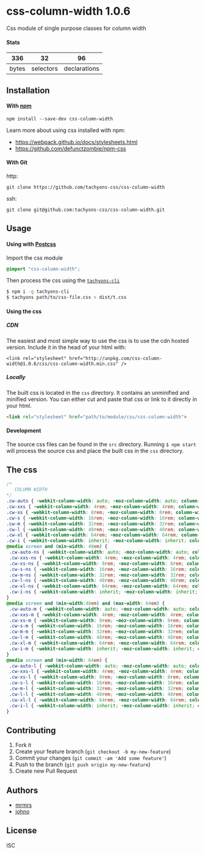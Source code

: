 # css-column-width 1.0.6

Css module of single purpose classes for column width

#### Stats

336 | 32 | 96
---|---|---
bytes | selectors | declarations

## Installation

#### With [npm](https://npmjs.com)

```
npm install --save-dev css-column-width
```

Learn more about using css installed with npm:
* https://webpack.github.io/docs/stylesheets.html
* https://github.com/defunctzombie/npm-css

#### With Git

http:
```
git clone https://github.com/tachyons-css/css-column-width
```

ssh:
```
git clone git@github.com:tachyons-css/css-column-width.git
```

## Usage

#### Using with [Postcss](https://github.com/postcss/postcss)

Import the css module

```css
@import "css-column-width";
```

Then process the css using the [`tachyons-cli`](https://github.com/tachyons-css/tachyons-cli)

```sh
$ npm i -g tachyons-cli
$ tachyons path/to/css-file.css > dist/t.css
```

#### Using the css

##### CDN
The easiest and most simple way to use the css is to use the cdn hosted version. Include it in the head of your html with:

```
<link rel="stylesheet" href="http://unpkg.com/css-column-width@1.0.6/css/css-column-width.min.css" />
```

##### Locally
The built css is located in the `css` directory. It contains an unminified and minified version.
You can either cut and paste that css or link to it directly in your html.

```html
<link rel="stylesheet" href="path/to/module/css/css-column-width">
```

#### Development

The source css files can be found in the `src` directory.
Running `$ npm start` will process the source css and place the built css in the `css` directory.

## The css

```css
/*
   COLUMN WIDTH
*/
.cw-auto { -webkit-column-width: auto; -moz-column-width: auto; column-width: auto; }
.cw-xxs { -webkit-column-width: 4rem; -moz-column-width: 4rem; column-width: 4rem; }
.cw-xs { -webkit-column-width: 8rem; -moz-column-width: 8rem; column-width: 8rem; }
.cw-s { -webkit-column-width: 16rem; -moz-column-width: 16rem; column-width: 16rem; }
.cw-m { -webkit-column-width: 32rem; -moz-column-width: 32rem; column-width: 32rem; }
.cw-l { -webkit-column-width: 48rem; -moz-column-width: 48rem; column-width: 48rem; }
.cw-xl { -webkit-column-width: 64rem; -moz-column-width: 64rem; column-width: 64rem; }
.cw-i { -webkit-column-width: inherit; -moz-column-width: inherit; column-width: inherit; }
@media screen and (min-width: 48em) {
 .cw-auto-ns { -webkit-column-width: auto; -moz-column-width: auto; column-width: auto; }
 .cw-xxs-ns { -webkit-column-width: 4rem; -moz-column-width: 4rem; column-width: 4rem; }
 .cw-xs-ns { -webkit-column-width: 8rem; -moz-column-width: 8rem; column-width: 8rem; }
 .cw-s-ns { -webkit-column-width: 16rem; -moz-column-width: 16rem; column-width: 16rem; }
 .cw-m-ns { -webkit-column-width: 32rem; -moz-column-width: 32rem; column-width: 32rem; }
 .cw-l-ns { -webkit-column-width: 48rem; -moz-column-width: 48rem; column-width: 48rem; }
 .cw-xl-ns { -webkit-column-width: 64rem; -moz-column-width: 64rem; column-width: 64rem; }
 .cw-i-ns { -webkit-column-width: inherit; -moz-column-width: inherit; column-width: inherit; }
}
@media screen and (min-width:48em) and (max-width: 64em) {
 .cw-auto-m { -webkit-column-width: auto; -moz-column-width: auto; column-width: auto; }
 .cw-xxs-m { -webkit-column-width: 4rem; -moz-column-width: 4rem; column-width: 4rem; }
 .cw-xs-m { -webkit-column-width: 8rem; -moz-column-width: 8rem; column-width: 8rem; }
 .cw-s-m { -webkit-column-width: 16rem; -moz-column-width: 16rem; column-width: 16rem; }
 .cw-m-m { -webkit-column-width: 32rem; -moz-column-width: 32rem; column-width: 32rem; }
 .cw-l-m { -webkit-column-width: 48rem; -moz-column-width: 48rem; column-width: 48rem; }
 .cw-xl-m { -webkit-column-width: 64rem; -moz-column-width: 64rem; column-width: 64rem; }
 .cw-i-m { -webkit-column-width: inherit; -moz-column-width: inherit; column-width: inherit; }
}
@media screen and (min-width: 64em) {
 .cw-auto-l { -webkit-column-width: auto; -moz-column-width: auto; column-width: auto; }
 .cw-xxs-l { -webkit-column-width: 4rem; -moz-column-width: 4rem; column-width: 4rem; }
 .cw-xs-l { -webkit-column-width: 8rem; -moz-column-width: 8rem; column-width: 8rem; }
 .cw-s-l { -webkit-column-width: 16rem; -moz-column-width: 16rem; column-width: 16rem; }
 .cw-m-l { -webkit-column-width: 32rem; -moz-column-width: 32rem; column-width: 32rem; }
 .cw-l-l { -webkit-column-width: 48rem; -moz-column-width: 48rem; column-width: 48rem; }
 .cw-xl-l { -webkit-column-width: 64rem; -moz-column-width: 64rem; column-width: 64rem; }
 .cw-i-l { -webkit-column-width: inherit; -moz-column-width: inherit; column-width: inherit; }
}
```

## Contributing

1. Fork it
2. Create your feature branch (`git checkout -b my-new-feature`)
3. Commit your changes (`git commit -am 'Add some feature'`)
4. Push to the branch (`git push origin my-new-feature`)
5. Create new Pull Request

## Authors

* [mrmrs](http://mrmrs.io)
* [johno](http://johnotander.com)

## License

ISC

